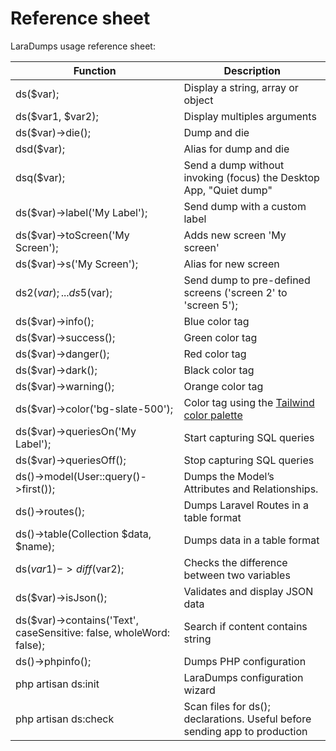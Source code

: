 # Reference sheet

LaraDumps usage reference sheet:

<style>
    td::before { display: none }
  <!-- @see https://github.com/docsifyjs/docsify/issues/794 -->
</style>

| **Function**                          | **Description**                                                                          |
|---------------------------------------|------------------------------------------------------------------------------------------|
| ds($var);                             | Display a string, array or object                                                        |
| ds($var1, $var2);                     | Display multiples arguments                                                              |
| ds($var)->die();                      | Dump and die                                                                             |
| dsd($var);                            | Alias for dump and die                                                                   |
| dsq($var);                            | Send a dump without invoking (focus) the Desktop App, "Quiet dump"                       |
| ds($var)->label('My Label');          | Send dump with a custom label                                                            |
| ds($var)->toScreen('My Screen');      | Adds new screen 'My screen'                                                              |
| ds($var)->s('My Screen');             | Alias for new screen                                                                     |
| ds2($var); ... ds5($var);             | Send dump to pre-defined screens ('screen 2' to 'screen 5');                             |
| ds($var)->info();                     | Blue color tag                                                                           |
| ds($var)->success();                  | Green color tag                                                                          |
| ds($var)->danger();                   | Red color tag                                                                            |
| ds($var)->dark();                     | Black color tag                                                                          |
| ds($var)->warning();                  | Orange color tag                                                                         |
| ds($var)->color('bg-slate-500');      | Color tag using the [Tailwind color palette](https://tailwindcss.com/docs/customizing-colors#default-color-palette)                                                                                        |
| ds($var)->queriesOn('My Label');      | Start capturing SQL queries                                                              |
| ds($var)->queriesOff();               | Stop capturing SQL queries                                                               |
| ds()->model(User::query()->first());  | Dumps the Model’s Attributes and Relationships.                                          |
| ds()->routes();                       | Dumps Laravel Routes in a table format                                                   |
| ds()->table(Collection $data, $name); | Dumps data in a table format                                                             |
| ds($var1)->diff($var2);               | Checks the difference between two variables                                              |
| ds($var)->isJson();                   | Validates and display JSON data                                                          |
| ds($var)->contains('Text', caseSensitive: false, wholeWord: false);            | Search if content contains string               |
| ds()->phpinfo();                      | Dumps PHP configuration                                                                  |
| php artisan ds:init                   | LaraDumps configuration wizard                                                           |
| php artisan ds:check                  | Scan files for ds(); declarations. Useful before sending app to production               |

